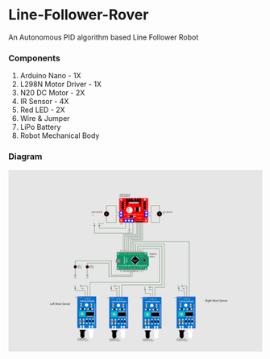 # Line-Follower-Rover
An Autonomous PID algorithm based Line Follower Robot
### Components 
1. Arduino Nano - 1X
2. L298N Motor Driver - 1X
3. N20 DC Motor - 2X
4. IR Sensor - 4X
5. Red LED - 2X
6. Wire & Jumper
7. LiPo Battery 
8. Robot Mechanical Body 
### Diagram
![](diagram.png)

